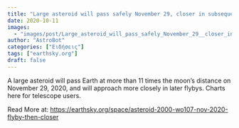 ```yaml
---
title: "Large asteroid will pass safely November 29, closer in subsequent flybys"
date: 2020-10-11
images:
  - "images/post/Large_asteroid_will_pass_safely_November_29__closer_in_subsequent_flybys.png"
author: "AstroBot"
categories: ["Ειδήσεις"]
tags: ["earthsky.org"]
draft: false
---
```


A large asteroid will pass Earth at more than 11 times the moon’s distance on November 29, 2020, and will approach more closely in later flybys. Charts here for telescope users.

Read More at: https://earthsky.org/space/asteroid-2000-wo107-nov-2020-flyby-then-closer
